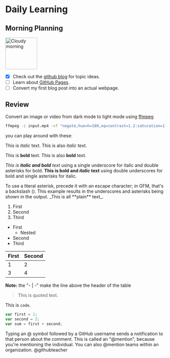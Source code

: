 # Daily Learning
## Morning Planning
<img alt="Cloudy morning" src="https://octodex.github.com/images/cloud.jpg" width="100" align="middle">

- [x] Check out the [github blog](https://github.blog/) for topic ideas.
- [ ] Learn about [GitHub Pages](https://skills.github.com/#first-day-on-github).
- [ ] Convert my first blog post into an actual webpage.
## Review
Convert an image or video from dark mode to light mode using [ffmpeg](https://www.ffmpeg.org)

```bash
ffmpeg -i input.mp4 -vf "negate,hue=h=180,eq=contrast=1.2:saturation=1.1" output.mp4
```

you can play around with these:

This is *italic* text.
This is also _italic_ text.

This is **bold** text.
This is also __bold__ text.

_This is **italic and bold** text_ using a single underscore for italic and double asterisks for bold.
__This is bold and *italic* text__ using double underscores for bold and single asterisks for italic.

To use a literal asterisk, precede it with an escape character; in GFM, that's a backslash (\). This example results in the underscores and asterisks being shown in the output.
\_This is all \*\*plain\*\* text\_.

1. First
1. Second
1. Third

- First
  - Nested
- Second
- Third


First|Second
-|- 
1|2
3|4

**Note:** the "- | -" make the line above the header of the table







> This is quoted text.


This is `code`.



```javascript
var first = 1;
var second = 2;
var sum = first + second;
```

Typing an @ symbol followed by a GitHub username sends a notification to that person about the comment. This is called an "@mention", because you're mentioning the individual. You can also @mention teams within an organization.
@githubteacher


